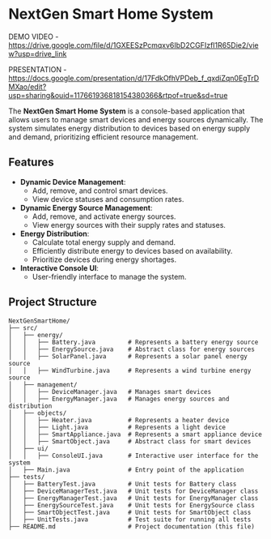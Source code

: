 # NextGen Smart Home System

DEMO VIDEO - https://drive.google.com/file/d/1GXEESzPcmqxv6IbD2CGFIzfI1R65Die2/view?usp=drive_link



PRESENTATION - https://docs.google.com/presentation/d/17FdkOfhVPDeb_f_qxdiZqn0EgTrDMXao/edit?usp=sharing&ouid=117661936818154380366&rtpof=true&sd=true

The **NextGen Smart Home System** is a console-based application that allows users to manage smart devices and energy sources dynamically. The system simulates energy distribution to devices based on energy supply and demand, prioritizing efficient resource management.

## Features
- **Dynamic Device Management**:
  - Add, remove, and control smart devices.
  - View device statuses and consumption rates.
- **Dynamic Energy Source Management**:
  - Add, remove, and activate energy sources.
  - View energy sources with their supply rates and statuses.
- **Energy Distribution**:
  - Calculate total energy supply and demand.
  - Efficiently distribute energy to devices based on availability.
  - Prioritize devices during energy shortages.
- **Interactive Console UI**:
  - User-friendly interface to manage the system.

## Project Structure
```plaintext
NextGenSmartHome/
├── src/
│   ├── energy/
│   │   ├── Battery.java         # Represents a battery energy source
│   │   ├── EnergySource.java    # Abstract class for energy sources
│   │   ├── SolarPanel.java      # Represents a solar panel energy source
│   │   ├── WindTurbine.java     # Represents a wind turbine energy source
│   ├── management/
│   │   ├── DeviceManager.java   # Manages smart devices
│   │   ├── EnergyManager.java   # Manages energy sources and distribution
│   ├── objects/
│   │   ├── Heater.java          # Represents a heater device
│   │   ├── Light.java           # Represents a light device
│   │   ├── SmartAppliance.java  # Represents a smart appliance device
│   │   ├── SmartObject.java     # Abstract class for smart devices
│   ├── ui/
│   │   ├── ConsoleUI.java       # Interactive user interface for the system
│   ├── Main.java                # Entry point of the application
├── tests/
│   ├── BatteryTest.java         # Unit tests for Battery class
│   ├── DeviceManagerTest.java   # Unit tests for DeviceManager class
│   ├── EnergyManagerTest.java   # Unit tests for EnergyManager class
│   ├── EnergySourceTest.java    # Unit tests for EnergySource class
│   ├── SmartObjectTest.java     # Unit tests for SmartObject class
│   ├── UnitTests.java           # Test suite for running all tests
├── README.md                    # Project documentation (this file)
